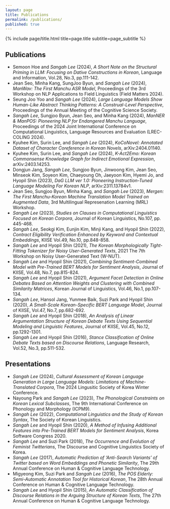```yaml
---
layout: page
title: Publications
permalink: /publications/
published: true
---
```


<div class="page" markdown="1">

<!-- {% capture page_subtitle %}
<img
    class="me"
    alt="{{ author.name }}"
    src="{{ site.author.photo | relative_url }}"
    srcset="{{ site.author.photo2x | relative_url }} 2x"
/>
{% endcapture %}
 -->
{% include page/title.html title=page.title subtitle=page_subtitle %}

## Publications
* Semoon Hoe and *Sangah Lee* (2024), *A Short Note on the Structural Priming in LLM: Focusing on Dative Constructions in Korean*, Language and Information, Vol.28, No.3, pp.111-142.
* Jean Seo, Minha Kang, SungJoo Byun, and *Sangah Lee* (2024), *ManWav: The First Manchu ASR Model*, Proceedings of the 3rd Workshop on NLP Applications to Field Linguistics (Field Matters 2024).
* Seung Joo Yoo and *Sangah Lee* (2024), *Large Language Models Show Human-Like Abstract Thinking Patterns: A Construal-Level Perspective*, Proceedings of the Annual Meeting of the Cognitive Science Society.
* *Sangah Lee*, Sungjoo Byun, Jean Seo, and Minha Kang (2024), *ManNER & ManPOS: Pioneering NLP for Endangered Manchu Language*, Proceedings of the 2024 Joint International Conference on Computational Linguistics, Language Resources and Evaluation (LREC-COLING 2024).
* Kyuhee Kim, Surin Lee, and *Sangah Lee* (2024), *KoCoNovel: Annotated Dataset of Character Coreference in Korean Novels*, arXiv:2404.01140.
* Kyuhee Kim, Surin Lee, and *Sangah Lee* (2024), *K-Act2Emo: Korean Commonsense Knowledge Graph for Indirect Emotional Expression*, arXiv:2403.14253.
* Dongjun Jang, *Sangah Lee*, Sungjoo Byun, Jinwoong Kim, Jean Seo, Minseok Kim, Soyeon Kim, Chaeyoung Oh, Jaeyoon Kim, Hyemi Jo, and Hyopil Shin (2023), *DaG LLM ver 1.0: Pioneering Instruction-Tuned Language Modeling For Korean NLP*, arXiv:2311.13784v1.
* Jean Seo, Sungjoo Byun, Minha Kang, and *Sangah Lee* (2023), *Mergen: The First Manchu-Korean Machine Translation Model Trained on Augmented Data*, 3rd Multilingual Represenation Learning (MRL) Workshop.
* *Sangah Lee* (2023), *Studies on Clauses in Computational Linguistics Focused on Korean Corpora*, Journal of Korean Linguistics, No.107, pp. 445-468.
* *Sangah Lee*, Seokgi Kim, Eunjin Kim, Minji Kang, and Hyopil Shin (2022), *Contract Eligibility Verification Enhanced by Keyword and Contextual Embeddings*, KIISE Vol.49, No.10, pp.848-858.
* *Sangah Lee* and Hyopil Shin (2021), *The Korean Morphologically Tight-Fitting Tokenizer for Noisy User-Generated Texts*, 2021 The 7th Workshop on Noisy User-Generated Text (W-NUT).
* *Sangah Lee* and Hyopil Shin (2021), *Combining Sentiment-Combined Model with Pre-Trained BERT Models for Sentiment Analysis*, Journal of KIISE, Vol.48, No.7, pp.815-824.
* *Sangah Lee* and Hyopil Shin (2021), *Argument Facet Detection in Online Debates Based on Attention Weights and Clustering with Combined Similarity Matrices*, Korean Journal of Linguistics, Vol.46, No.1, pp.107-134.
* *Sangah Lee*, Hansol Jang, Yunmee Baik, Suzi Park and Hyopil Shin (2020), *A Small-Scale Korean-Specific BERT Language Model*, Journal of KIISE, Vol.47, No.7, pp.682-692.
* *Sangah Lee* and Hyopil Shin (2018), *An Analysis of Linear Argumentation Structure of Korean Debate Texts Using Sequential Modeling and Linguistic Features*, Journal of KIISE, Vol.45, No.12, pp.1292-1301.
* *Sangah Lee* and Hyopil Shin (2016), *Stance Classification of Online Debate Texts based on Discourse Relations*, Language Research, Vol.52, No.3, pp.511-532.


## Presentations
* *Sangah Lee* (2024), *Cultural Assessment of Korean Language Generation in Large Language Models: Limitations of Machine-Translated Corpora*, The 2024 Lingusitic Society of Korea Winter Conference.
* Nayoung Park and *Sangah Lee* (2023), *The Phonological Constraints on Korean Lexical Subclasses*, The 9th International Conference on Phonology and Morphology (ICPM9).
* *Sangah Lee* (2022), *Computational Linguistics and the Study of Korean Syntax*, The Society of Korean Linguistics.
* *Sangah Lee* and Hyopil Shin (2020), *A Method of Infusing Additional Features into Pre-Trained BERT Models for Sentiment Analysis*, Korea Software Congress 2020.
* *Sangah Lee* and Suzi Park (2018), *The Occurrence and Evolution of Feminist Twitterians*, The Discourse and Cognitive Linguistics Society of Korea.
* *Sangah Lee* (2017), *Automatic Prediction of ‘Anti-Search Variants’ of Twitter based on Word Embeddings and Phonetic Similarity*, The 29th Annual Conference on Human & Cognitive Language Technology.
* Migyeong Kim, Suzi Park and *Sangah Lee* (2016), *The POS Elderly: Semi-Automatic Annotation Tool for Historical Korean*, The 28th Annual Conference on Human & Cognitive Language Technology.
* *Sangah Lee* and Hyopil Shin (2015), *An Automatic Classification of Discourse Relations in the Arguing Structure of Korean Texts*, The 27th Annual Conference on Human & Cognitive Language Technology.


</div>
